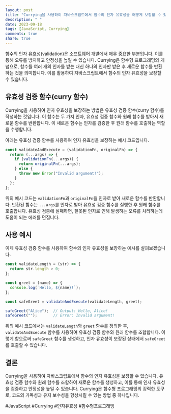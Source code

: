 ```yaml
---
layout: post
title: "Currying을 사용하여 자바스크립트에서 함수의 인자 유효성을 어떻게 보장할 수 있나요?"
description: " "
date: 2023-09-18
tags: [JavaScript, Currying]
comments: true
share: true
---
```


함수의 인자 유효성(validation)은 소프트웨어 개발에서 매우 중요한 부분입니다. 이를 통해 오류를 방지하고 안정성을 높일 수 있습니다. Currying은 함수형 프로그래밍의 개념으로, 함수를 여러 개의 인자를 받는 대신 하나의 인자만 받은 후 새로운 함수를 반환하는 것을 의미합니다. 이를 활용하여 자바스크립트에서 함수의 인자 유효성을 보장할 수 있습니다.

## 유효성 검증 함수(curry 함수)

Currying을 사용하여 인자 유효성을 보장하는 방법은 유효성 검증 함수(curry 함수)를 작성하는 것입니다. 이 함수는 두 가지 인자, 유효성 검증 함수와 원래 함수를 받아서 새로운 함수를 반환합니다. 이 새로운 함수는 인자를 검증한 후 원래 함수를 호출하는 역할을 수행합니다.

아래는 유효성 검증 함수를 사용하여 인자 유효성을 보장하는 예시 코드입니다.

```javascript
const validateAndExecute = (validationFn, originalFn) => {
  return (...args) => {
    if (validationFn(...args)) {
      return originalFn(...args);
    } else {
      throw new Error("Invalid argument!");
    }
  };
};
```

위의 예시 코드는 `validationFn`과 `originalFn`을 인자로 받아 새로운 함수를 반환합니다. 반환된 함수는 `...args`를 인자로 받아 유효성 검증 함수를 실행한 후 원래 함수를 호출합니다. 유효성 검증에 실패하면, 잘못된 인자로 인해 발생하는 오류를 처리하는데 도움이 되는 에러를 던집니다.

## 사용 예시

이제 유효성 검증 함수를 사용하여 함수의 인자 유효성을 보장하는 예시를 살펴보겠습니다.

```javascript
const validateLength = (str) => {
  return str.length > 0;
};

const greet = (name) => {
  console.log(`Hello, ${name}!`);
};

const safeGreet = validateAndExecute(validateLength, greet);

safeGreet("Alice");  // Output: Hello, Alice!
safeGreet("");       // Error: Invalid argument!
```

위의 예시 코드에서는 `validateLength`와 `greet` 함수를 정의한 후, `validateAndExecute` 함수를 사용하여 유효성 검증 함수와 원래 함수를 조합합니다. 이렇게 함으로써 `safeGreet` 함수를 생성하고, 인자 유효성이 보장된 상태에서 `safeGreet`를 호출할 수 있습니다.

## 결론

Currying을 사용하여 자바스크립트에서 함수의 인자 유효성을 보장할 수 있습니다. 유효성 검증 함수와 원래 함수를 조합하여 새로운 함수를 생성하고, 이를 통해 인자 유효성을 검증하고 안정성을 높일 수 있습니다. Currying은 함수형 프로그래밍의 강력한 도구로, 코드의 가독성과 유지 보수성을 향상시킬 수 있는 방법 중 하나입니다.

#JavaScript #Currying #인자유효성 #함수형프로그래밍